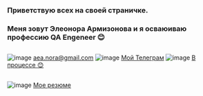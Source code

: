 ### Приветствую всех на своей страничке. 
### Меня зовут Элеонора Армизонова и я осваюиваю профессию QA Engeneer :blush:
##
![image](https://github.com/user-attachments/assets/1aada64d-14ab-4613-ba15-ea4407833314) aea.nora@gmail.com   ![image](https://github.com/user-attachments/assets/2cdfda4a-9ddf-46ee-b776-f5f38be41d75) [Мой Телеграм](https://t.me/ArmNora)
![image](https://github.com/user-attachments/assets/20c9725d-bd4b-4500-aa1d-4cdf32591e32) [В процессе :blush:](www.linkedin.com/in/элеонора-армизонова-825263326)
##

![image](https://github.com/user-attachments/assets/be77d2c2-fff8-45db-bbc9-4a505d648b38) [Мое резюме](https://drive.google.com/drive/folders/1ORU1-I38PYxiBXthFkIou4ZVA_6ywBuM)
